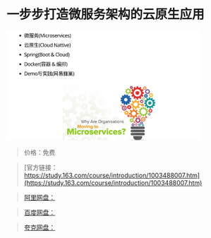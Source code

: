 # 一步步打造微服务架构的云原生应用

![img](../../../assets/study163/free/46E18C161EDDB531AF13E29BA662CAF3.png)

> 价格：免费

> [官方链接：https://study.163.com/course/introduction/1003488007.htm](https://study.163.com/course/introduction/1003488007.htm)

> [阿里网盘：]()

> [百度网盘：]()

> [夸克网盘：]()
